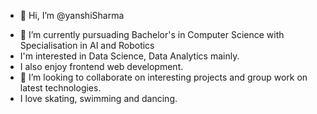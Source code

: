 - 👋 Hi, I’m @yanshiSharma
<!----- 👀 I’m interested in----> 
- 🌱 I’m currently pursuading Bachelor's in Computer Science with Specialisation in AI and Robotics
-    I'm interested in Data Science, Data Analytics mainly.
-    I also enjoy frontend web development.
- 💞️ I’m looking to collaborate on interesting projects and group work on latest technologies.
-    I love skating, swimming and dancing.
<!----- - 📫 How to reach me ... ----->
<!---
yanshiSharma/yanshiSharma is a ✨ special ✨ repository because its `README.md` (this file) appears on your GitHub profile.
You can click the Preview link to take a look at your changes.
--->
